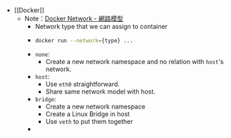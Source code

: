 - [[Docker]]
	- Note：[Docker Network - 網路模型](https://www.hwchiu.com/docker-network-model.html)
		- Network type that we can assign to container
		- ```bash
		  docker run --network={type} ...
		  ```
		- `none`:
			- Create a new network namespace and no relation with `host`'s network.
		- `host`:
			- Use `eth0` straightforward.
			- Share same network model with host.
		- `bridge`:
			- Create a new network namespace
			- Create a Linux Bridge in host
			- Use `veth` to put them together
		-